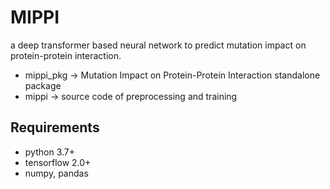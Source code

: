 # MIPPI

a deep transformer based neural network to predict mutation impact on protein-protein interaction.

* mippi_pkg -> Mutation Impact on Protein-Protein Interaction standalone package
* mippi -> source code of preprocessing and training


## Requirements
* python 3.7+
* tensorflow 2.0+
* numpy, pandas
